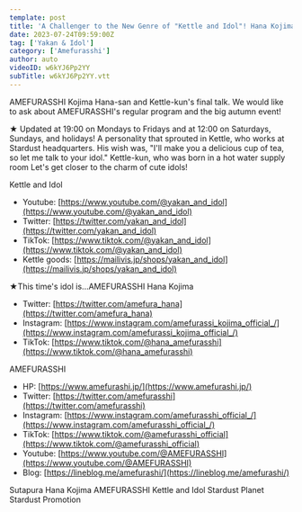 ```yaml
---
template: post
title: 'A Challenger to the New Genre of "Kettle and Idol"! Hana Kojima #5'
date: 2023-07-24T09:59:00Z
tag: ['Yakan & Idol']
category: ['Amefurasshi']
author: auto 
videoID: w6kYJ6Pp2YY
subTitle: w6kYJ6Pp2YY.vtt
---
```

AMEFURASSHI Kojima Hana-san and Kettle-kun's final talk.
We would like to ask about AMEFURASSHI's regular program and the big autumn event!

★ Updated at 19:00 on Mondays to Fridays and at 12:00 on Saturdays, Sundays, and holidays!
A personality that sprouted in Kettle, who works at Stardust headquarters.
His wish was, "I'll make you a delicious cup of tea, so let me talk to your idol."
Kettle-kun, who was born in a hot water supply room
Let's get closer to the charm of cute idols!

Kettle and Idol

- Youtube: [https://www.youtube.com/@yakan_and_idol](https://www.youtube.com/@yakan_and_idol)
- Twitter: [https://twitter.com/yakan_and_idol](https://twitter.com/yakan_and_idol)
- TikTok: [https://www.tiktok.com/@yakan_and_idol](https://www.tiktok.com/@yakan_and_idol)
- Kettle goods: [https://mailivis.jp/shops/yakan_and_idol](https://mailivis.jp/shops/yakan_and_idol)


★This time's idol is...AMEFURASSHI Hana Kojima

- Twitter: [https://twitter.com/amefura_hana](https://twitter.com/amefura_hana)
- Instagram: [https://www.instagram.com/amefurassi_kojima_official_/](https://www.instagram.com/amefurassi_kojima_official_/)
- TikTok: [https://www.tiktok.com/@hana_amefurasshi](https://www.tiktok.com/@hana_amefurasshi)

AMEFURASSHI

- HP: [https://www.amefurashi.jp/](https://www.amefurashi.jp/)
- Twitter: [https://twitter.com/amefurasshi](https://twitter.com/amefurasshi)
- Instagram: [https://www.instagram.com/amefurasshi_official_/](https://www.instagram.com/amefurasshi_official_/)
- TikTok: [https://www.tiktok.com/@amefurasshi_official](https://www.tiktok.com/@amefurasshi_official)
- Youtube: [https://www.youtube.com/@AMEFURASSHI](https://www.youtube.com/@AMEFURASSHI)
- Blog: [https://lineblog.me/amefurashi/](https://lineblog.me/amefurashi/)

Sutapura Hana Kojima AMEFURASSHI Kettle and Idol Stardust Planet Stardust Promotion